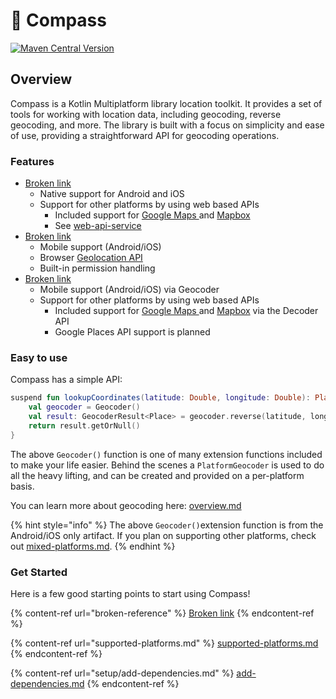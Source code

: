 # 🧭 Compass

[![Maven Central Version](https://img.shields.io/maven-central/v/dev.jordond.compass/compass-core)](https://central.sonatype.com/namespace/dev.jordond.compass)

## Overview

Compass is a Kotlin Multiplatform library location toolkit. It provides a set of tools for working with location data, including geocoding, reverse geocoding, and more. The library is built with a focus on simplicity and ease of use, providing a straightforward API for geocoding operations.

### Features

* [Broken link](broken-reference "mention")
  * Native support for Android and iOS
  * Support for other platforms by using web based APIs
    * Included support for [Google Maps ](https://developers.google.com/maps/documentation/geocoding)and [Mapbox](https://docs.mapbox.com/#search)
    * See [web-api-service](geocoding/web-api-service/ "mention")
* [Broken link](broken-reference "mention")
  * Mobile support (Android/iOS)
  * Browser [Geolocation API](https://developer.mozilla.org/en-US/docs/Web/API/Geolocation\_API)
  * Built-in permission handling
* [Broken link](broken-reference "mention")
  * Mobile support (Android/iOS) via Geocoder
  * Support for other platforms by using web based APIs
    * Included support for [Google Maps ](https://developers.google.com/maps/documentation/geocoding)and [Mapbox](https://docs.mapbox.com/#search) via the Decoder API
    * Google Places API support is planned

### Easy to use

Compass has a simple API:

```kotlin
suspend fun lookupCoordinates(latitude: Double, longitude: Double): Place? {
    val geocoder = Geocoder()
    val result: GeocoderResult<Place> = geocoder.reverse(latitude, longitude)
    return result.getOrNull()
}
```

The above `Geocoder()` function is one of many extension functions included to make your life easier. Behind the scenes a `PlatformGeocoder` is used to do all the heavy lifting, and can be created and provided on a per-platform basis.

You can learn more about geocoding here: [overview.md](geocoder/overview.md "mention")

{% hint style="info" %}
The above `Geocoder()`extension function is from the Android/iOS only artifact. If you plan on supporting other platforms, check out [mixed-platforms.md](usage/mixed-platforms.md "mention").
{% endhint %}

### Get Started

Here is a few good starting points to start using Compass!

{% content-ref url="broken-reference" %}
[Broken link](broken-reference)
{% endcontent-ref %}

{% content-ref url="supported-platforms.md" %}
[supported-platforms.md](supported-platforms.md)
{% endcontent-ref %}

{% content-ref url="setup/add-dependencies.md" %}
[add-dependencies.md](setup/add-dependencies.md)
{% endcontent-ref %}
